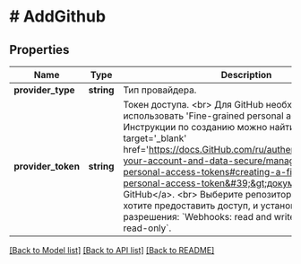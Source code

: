 # # AddGithub

## Properties

Name | Type | Description | Notes
------------ | ------------- | ------------- | -------------
**provider_type** | **string** | Тип провайдера. |
**provider_token** | **string** | Токен доступа. &lt;br&gt; Для GitHub необходимо использовать &#39;Fine-grained personal access token&#39;. Инструкции по созданию можно найти в &lt;a target&#x3D;&#39;_blank&#39; href&#x3D;&#39;https://docs.GitHub.com/ru/authentication/keeping-your-account-and-data-secure/managing-your-personal-access-tokens#creating-a-fine-grained-personal-access-token&#39;&gt;документации GitHub&lt;/a&gt;. &lt;br&gt; Выберите репозитории, к которым хотите предоставить доступ, и установите следующие разрешения: &#x60;Webhooks: read and write&#x60;, &#x60;Contents: read-only&#x60;. |

[[Back to Model list]](../../README.md#models) [[Back to API list]](../../README.md#endpoints) [[Back to README]](../../README.md)
